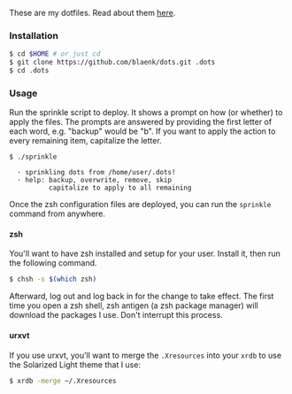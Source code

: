 These are my dotfiles. Read about them [here](http://www.blaenkdenum.com/posts/dots/).

### Installation

``` bash
$ cd $HOME # or just cd
$ git clone https://github.com/blaenk/dots.git .dots
$ cd .dots
```

### Usage

Run the sprinkle script to deploy. It shows a prompt on how (or whether) to apply the files. The prompts are answered by providing the first letter of each word, e.g. "backup" would be "b". If you want to apply the action to every remaining item, capitalize the letter.

```
$ ./sprinkle

  · sprinkling dots from /home/user/.dots!
  · help: backup, overwrite, remove, skip
          capitalize to apply to all remaining
```

Once the zsh configuration files are deployed, you can run the `sprinkle` command from anywhere.

#### zsh

You'll want to have zsh installed and setup for your user. Install it, then run the following command.

``` bash
$ chsh -s $(which zsh)
```

Afterward, log out and log back in for the change to take effect. The first time you open a zsh shell, zsh antigen (a zsh package manager) will download the packages I use. Don't interrupt this process.

#### urxvt

If you use urxvt, you'll want to merge the `.Xresources` into your `xrdb` to use the Solarized Light theme that I use:

``` bash
$ xrdb -merge ~/.Xresources
```


